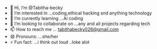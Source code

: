 - 👋 Hi, I’m @Tabitha-becky
- 👀 I’m interested in ...coding,ethical hacking snd anything technology 
- 🌱 I’m currently learning ...Ai coding
- 💞️ I’m looking to collaborate on ...any and all projects regarding tech
- 📫 How to reach me ... tabithabecky026@gmail.com
- 😄 Pronouns: ...she/her
- ⚡ Fun fact: ...i think out loud ..loke alot

<!---
Tabitha-becky/Tabitha-becky is a ✨ special ✨ repository because its `README.md` (this file) appears on your GitHub profile.
You can click the Preview link to take a look at your changes.
--->
